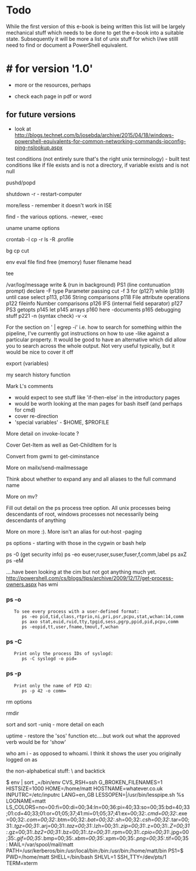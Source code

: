 # Todo

While the first version of this e-book is being written this list will be largely mechanical stuff which needs to be done to get the e-book into a suitable state. Subsequently it will be more a list of unix stuff for which I/we stilll need to find or document a PowerShell equivalent.

# # for version '1.0'
- more or the resources, perhaps


- check  each page in pdf or word


## for future versions

- look at http://blogs.technet.com/b/josebda/archive/2015/04/18/windows-powershell-equivalents-for-common-networking-commands-ipconfig-ping-nslookup.aspx

test conditions (not entirely sure that's the right unix terminology) - built
test conditions like if file exists and is not a directory, if variable exists
and is not null

pushd/popd

shutdown -r - restart-computer

more/less - remember it doesn't work in ISE

find - the various options. -newer, -exec

uname
uname options

crontab -l
cp -r
ls -R
.profile

bg
cp
cut

env
eval
file
find 
free (memory)
fuser filename
head

tee

/var/log/message
write
& (run in background)
PS1 (line contunuation prompt)
declare -F
type
Parameter passing
cut -f 3
for (p127)
while (p139)
until
case
select p113, p136
String comparisons p118
File attribute operations p122
fileinfo
Number comparisons p126
IFS (internal field separator) p127
PS3
getopts p145
let p145
arrays p160
here -documents p165
debugging stuff p221 
-n (syntax check)
-v
-x


For the section on ' | egrep -i' i.e. how to search for something within the pipeline, I've currently got instructions on how to use -like against a particular property. It would be good to have an alternative which did allow you to search across the whole output. Not very useful typically, but it would be nice to cover it off

export (variables)

my search history function

Mark L's comments
- would expect to see stuff like 'if-then-else' in the introductory pages
- would be worth looking at the man pages for bash itself (and perhaps for cmd)
- cover re-direction
- 'special variables' - $HOME, $PROFILE

More detail on invoke-locate ?

Cover Get-Item as well as Get-ChildItem for ls

Convert from gwmi to get-ciminstance

More on mailx/send-mailmessage

Think about whether to expand any and all aliases to the full command name


More on mv?

Fill out detail on the ps process tree option. All unix processes being
descendants of root, windows processes not necessarily being descendants of
anything

More on more :). More isn't an alias for out-host -paging

ps options - starting with those in the cygwin or bash help

ps -0 (get security info)
          ps -eo euser,ruser,suser,fuser,f,comm,label
          ps axZ
          ps -eM

....have been looking at the cim but not got anything much yet.  http://powershell.com/cs/blogs/tips/archive/2009/12/17/get-process-owners.aspx has wmi 

### ps -o
       To see every process with a user-defined format:
          ps -eo pid,tid,class,rtprio,ni,pri,psr,pcpu,stat,wchan:14,comm
          ps axo stat,euid,ruid,tty,tpgid,sess,pgrp,ppid,pid,pcpu,comm
          ps -eopid,tt,user,fname,tmout,f,wchan

### ps -C
       Print only the process IDs of syslogd:
          ps -C syslogd -o pid=

### ps -p
       Print only the name of PID 42:
          ps -p 42 -o comm=


rm options

rmdir

sort and sort -uniq - more detail on each

uptime - restore the 'sos' function etc....but work out what the approved verb would be for 'show'

who am i - as opposed to whoami. I think it shows the user you originally logged on as

the non-alphabetical stuff: \ and backtick

$ env | sort
_=/bin/env
CVS_RSH=ssh
G_BROKEN_FILENAMES=1
HISTSIZE=1000
HOME=/home/matt
HOSTNAME=whatever.co.uk
INPUTRC=/etc/inputrc
LANG=en_GB
LESSOPEN=|/usr/bin/lesspipe.sh %s
LOGNAME=matt
LS_COLORS=no=00:fi=00:di=00;34:ln=00;36:pi=40;33:so=00;35:bd=40;33;01:cd=40;33;01:or=01;05;37;41:mi=01;05;37;41:ex=00;32:*.cmd=00;32:*.exe=00;32:*.com=00;32:*.btm=00;32:*.bat=00;32:*.sh=00;32:*.csh=00;32:*.tar=00;31:*.tgz=00;31:*.arj=00;31:*.taz=00;31:*.lzh=00;31:*.zip=00;31:*.z=00;31:*.Z=00;31:*.gz=00;31:*.bz2=00;31:*.bz=00;31:*.tz=00;31:*.rpm=00;31:*.cpio=00;31:*.jpg=00;35:*.gif=00;35:*.bmp=00;35:*.xbm=00;35:*.xpm=00;35:*.png=00;35:*.tif=00;35:
MAIL=/var/spool/mail/matt
PATH=/usr/kerberos/bin:/usr/local/bin:/bin:/usr/bin:/home/matt/bin
PS1=$
PWD=/home/matt
SHELL=/bin/bash
SHLVL=1
SSH_TTY=/dev/pts/1
TERM=xterm

